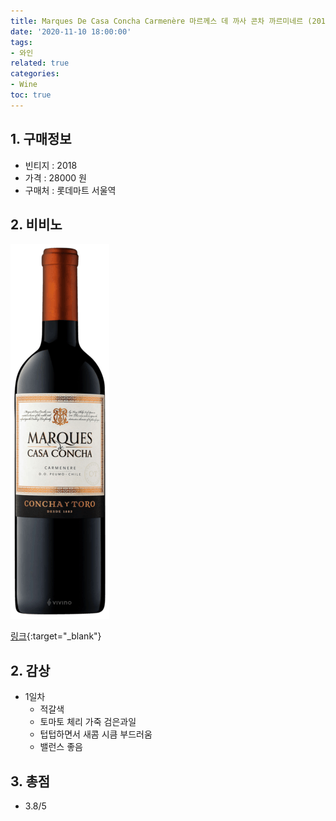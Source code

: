 ```yaml
---
title: Marques De Casa Concha Carmenère 마르께스 데 까사 콘차 까르미네르 (2018)
date: '2020-11-10 18:00:00'
tags:
- 와인
related: true
categories:
- Wine
toc: true
---
```


## 1. 구매정보
* 빈티지 : 2018
* 가격 : 28000 원
* 구매처 : 롯데마트 서울역

## 2. 비비노

![marques-de-casa-concha-carmenere.png](/assets/images/posts/marques-de-casa-concha-carmenere.png)

[링크](https://www.vivino.com/marques-de-casa-concha-carmenere/w/1135113?cart_item_source=text-search){:target="_blank"}

## 2. 감상
* 1일차
	- 적갈색
	- 토마토 체리 가죽 검은과일
	- 텁텁하면서 새콤 시큼 부드러움
	- 밸런스 좋음

## 3. 총점
*  3.8/5
